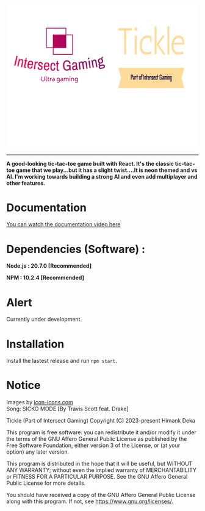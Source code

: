 ![Logo](docs/logo-plus.png)
<hr>

**A good-looking tic-tac-toe game built with React. It's the classic tic-tac-toe game that we play...but it has a slight twist....It is neon themed and vs AI.
I'm working towards building a strong AI and even add multiplayer and other features.**

# Documentation
[You can watch the documentation video here](https://techworld856.godaddysites.com/downloads)

# Dependencies (Software) :
**Node.js : 20.7.0 [Recommended]**


**NPM : 10.2.4 [Recommended]**


# Alert
Currently under development.

# Installation
Install the lastest release and run `npm start`.

# Notice
Images by [icon-icons.com](https://www.icon-icons.com)<br>
Song: SICKO MODE [By Travis Scott feat. Drake]


Tickle (Part of Intersect Gaming)
Copyright (C) 2023-present  Himank Deka

This program is free software: you can redistribute it and/or modify
it under the terms of the GNU Affero General Public License as published
by the Free Software Foundation, either version 3 of the License, or
(at your option) any later version.

This program is distributed in the hope that it will be useful,
but WITHOUT ANY WARRANTY; without even the implied warranty of
MERCHANTABILITY or FITNESS FOR A PARTICULAR PURPOSE.  See the
GNU Affero General Public License for more details.

You should have received a copy of the GNU Affero General Public License
along with this program.  If not, see <https://www.gnu.org/licenses/>.
